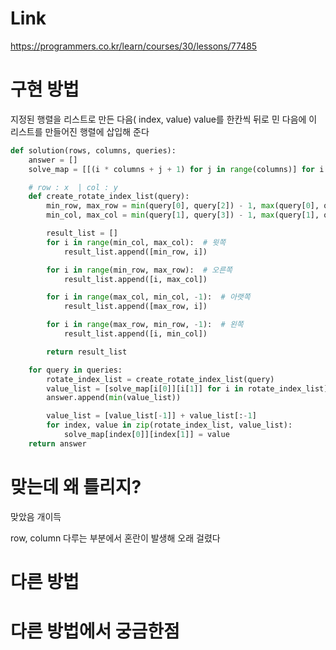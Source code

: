 # Link
https://programmers.co.kr/learn/courses/30/lessons/77485

# 구현 방법
지정된 행렬을 리스트로 만든 다음( index, value)
value를 한칸씩 뒤로 민 다음에 이 리스트를 만들어진 행렬에 삽입해 준다
```python
def solution(rows, columns, queries):
    answer = []
    solve_map = [[(i * columns + j + 1) for j in range(columns)] for i in range(rows)]

    # row : x  | col : y
    def create_rotate_index_list(query):
        min_row, max_row = min(query[0], query[2]) - 1, max(query[0], query[2]) - 1
        min_col, max_col = min(query[1], query[3]) - 1, max(query[1], query[3]) - 1

        result_list = []
        for i in range(min_col, max_col):  # 윗쪽
            result_list.append([min_row, i])

        for i in range(min_row, max_row):  # 오른쪽
            result_list.append([i, max_col])

        for i in range(max_col, min_col, -1):  # 아랫쪽
            result_list.append([max_row, i])

        for i in range(max_row, min_row, -1):  # 왼쪽
            result_list.append([i, min_col])

        return result_list

    for query in queries:
        rotate_index_list = create_rotate_index_list(query)
        value_list = [solve_map[i[0]][i[1]] for i in rotate_index_list]
        answer.append(min(value_list))

        value_list = [value_list[-1]] + value_list[:-1]
        for index, value in zip(rotate_index_list, value_list):
            solve_map[index[0]][index[1]] = value
    return answer

```


# 맞는데 왜 틀리지?
맞았음 개이득

row, column 다루는 부분에서 혼란이 발생해 오래 걸렸다

# 다른 방법


# 다른 방법에서 궁금한점